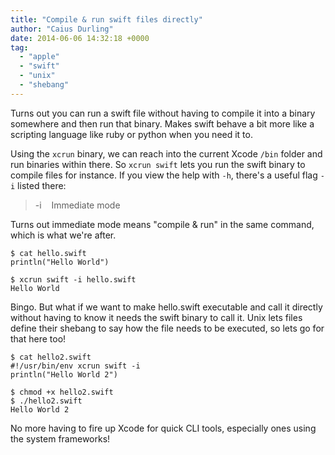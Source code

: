 ```yaml
---
title: "Compile & run swift files directly"
author: "Caius Durling"
date: 2014-06-06 14:32:18 +0000
tag:
  - "apple"
  - "swift"
  - "unix"
  - "shebang"
---
```


Turns out you can run a swift file without having to compile it into a binary somewhere and then run that binary. Makes swift behave a bit more like a scripting language like ruby or python when you need it to.

Using the `xcrun` binary, we can reach into the current Xcode `/bin` folder and run binaries within there. So `xcrun swift` lets you run the swift binary to compile files for instance. If you view the help with `-h`, there's a useful flag `-i` listed there:

> -i &nbsp;&nbsp; Immediate mode

Turns out immediate mode means "compile & run" in the same command, which is what we're after.

    $ cat hello.swift
    println("Hello World")

    $ xcrun swift -i hello.swift
    Hello World

Bingo. But what if we want to make hello.swift executable and call it directly without having to know it needs the swift binary to call it. Unix lets files define their shebang to say how the file needs to be executed, so lets go for that here too!

    $ cat hello2.swift
    #!/usr/bin/env xcrun swift -i
    println("Hello World 2")

    $ chmod +x hello2.swift
    $ ./hello2.swift
    Hello World 2

No more having to fire up Xcode for quick CLI tools, especially ones using the system frameworks!

